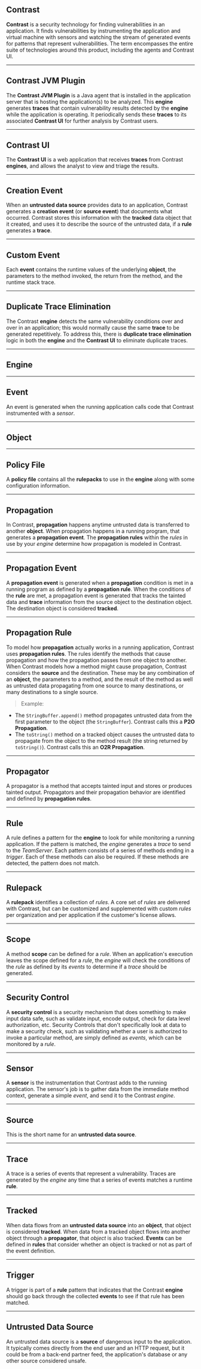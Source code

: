 <!--
title: "Glossary"
description: "Glossary of terms"
tags: "Contrast terms troubleshooting glossary"
-->


## Contrast

**Contrast** is a security technology for finding vulnerabilities in an application. It finds vulnerabilities by instrumenting the application and virtual machine with sensors and watching the stream of generated events for patterns that represent vulnerabilities. The term encompasses the entire suite of technologies around this product, including the agents and Contrast UI.

---

## Contrast JVM Plugin

The **Contrast JVM Plugin** is a Java agent that is installed in the application server that is hosting the application(s) to be analyzed. This **engine** generates **traces** that contain vulnerability results detected by the **engine** while the application is operating. It periodically sends these **traces** to its associated **Contrast UI** for further analysis by Contrast users.

---

## Contrast UI 

The **Contrast UI** is a web application that receives **traces** from Contrast **engines**, and allows the analyst to view and triage the results.

---

## Creation Event

When an **untrusted data source** provides data to an application, Contrast generates a **creation event** (or **source event**) that documents what occurred. Contrast stores this information with the **tracked** data object that it created, and uses it to describe the source of the untrusted data, if a **rule** generates a **trace**.

---

## Custom Event

Each **event** contains the runtime values of the underlying **object**, the parameters to the method invoked, the return from the method, and the runtime stack trace.

---

## Duplicate Trace Elimination

The Contrast **engine** detects the same vulnerability conditions over and over in an application; this would normally cause the same **trace** to be generated repetitively. To address this, there is **duplicate trace elimination** logic in both the **engine** and the **Contrast UI** to eliminate duplicate traces.

---

## Engine

<!-- Text goes here.  -->

---

## Event

An event is generated when the running application calls code that Contrast instrumented with a *sensor*.

---

## Object

<!-- Text goes here.  -->

---

## Policy File

A **policy file** contains all the **rulepacks** to use in the **engine** along with some configuration information.

---

## Propagation

In Contrast, **propagation** happens anytime untrusted data is transferred to another **object**. When propagation happens in a running program, that generates a **propagation event**. The **propagation rules** within the *rules* in use by your *engine* determine how propagation is modeled in Contrast.

---

## Propagation Event

A **propagation event** is generated when a **propagation** condition is met in a running program as defined by a **propagation rule**. When the conditions of the **rule** are met, a propagation event is generated that tracks the tainted data and **trace** information from the source object to the destination object. The destination object is considered **tracked**.

---

## Propagation Rule

To model how **propagation** actually works in a running application, Contrast uses **propagation rules**. The rules identify the methods that cause propagation and how the propagation passes from one object to another. When Contrast models how a method might cause propagation, Contrast considers the **source** and the destination. These may be any combination of an **object**, the parameters to a method, and the result of the method as well as untrusted data propagating from one source to many destinations, or many destinations to a single source.

> Example: 
 * The `StringBuffer.append()` method propagates untrusted data from the first parameter to the object (the `StringBuffer`). Contrast calls this a **P2O Propagation**. 
 * The `toString()` method on a tracked object causes the untrusted data to propagate from the object to the method result (the string returned by `toString()`). Contrast calls this an **O2R Propagation**. 

---

## Propagator

A propagator is a method that accepts tainted input and stores or produces tainted output. Propagators and their propagation behavior are identified and defined by **propagation rules**.

---

## Rule

A rule defines a pattern for the **engine** to look for while monitoring a running application. If the pattern is matched, the *engine* generates a *trace* to send to the *TeamServer*. Each pattern consists of a series of methods ending in a *trigger*. Each of these methods can also be required. If these methods are detected, the pattern does not match.

---

## Rulepack

A **rulepack** identifies a collection of *rules*. A core set of *rules* are delivered with Contrast, but can be customized and supplemented with custom *rules* per organization and per application if the customer's license allows.

---

## Scope

A method **scope** can be defined for a *rule*. When an application's execution leaves the scope defined for a *rule*, the *engine* will check the conditions of the *rule* as defined by its *events* to determine if a *trace* should be generated.

---

## Security Control

A **security control** is a security mechanism that does something to make input data safe, such as validate input, encode output, check for data level authorization, etc. Security Controls that don't specifically look at data to make a security check, such as validating whether a user is authorized to invoke a particular method, are simply defined as *events*, which can be monitored by a *rule*.

---

## Sensor

A **sensor** is the instrumentation that Contrast adds to the running application. The sensor's job is to gather data from the immediate method context, generate a simple *event*, and send it to the Contrast *engine*.

---

## Source

This is the short name for an **untrusted data source**.

---

## Trace

A trace is a series of events that represent a vulnerability. Traces are generated by the *engine* any time that a series of events matches a runtime **rule**. 

---

## Tracked

When data flows from an **untrusted data source** into an **object**, that object is considered **tracked**. When data from a tracked object flows into another object through a **propagator**, that *object* is also tracked. **Events** can be defined in **rules** that consider whether an object is tracked or not as part of the event definition.

---

## Trigger

A trigger is part of a **rule** pattern that indicates that the Contrast **engine** should go back through the collected **events** to see if that rule has been matched.

---

## Untrusted Data Source

An untrusted data source is a **source** of dangerous input to the application. It typically comes directly from the end user and an HTTP request, but it could be from a back-end partner feed, the application's database or any other source considered unsafe.


